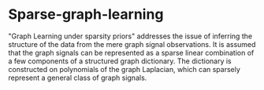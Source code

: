 # Sparse-graph-learning

"Graph Learning under sparsity priors" addresses the issue of inferring the structure of the data from the mere graph signal observations. It is assumed that the graph signals can be represented as a sparse linear combination of a few components of a structured graph dictionary. The dictionary is constructed on polynomials of the graph Laplacian, which can sparsely represent a general class of graph signals.
